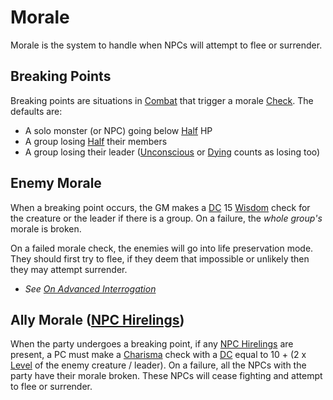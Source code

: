 # Morale

Morale is the system to handle when NPCs will attempt to flee or surrender.

## Breaking Points

Breaking points are situations in [Combat](../Game%20Procedures/Combat.md) that trigger a morale [Check](../Game%20Procedures/Check.md). The defaults are:

- A solo monster (or NPC) going below [Half](../Game%20Procedures/Half.md#Halving) HP
- A group losing [Half](../Game%20Procedures/Half.md#Halving) their members
- A group losing their leader ([Unconscious](../Conditions/Unconscious.md) or [Dying](../Conditions/Dying.md) counts as losing too)

## Enemy Morale

When a breaking point occurs, the GM makes a [DC](../Game%20Procedures/DC.md) 15 [Wisdom](../Player%20Characters/Chosen%20Statistics/Wisdom.md) check for the creature or the leader if there is a group. On a failure, the *whole group's* morale is broken.

On a failed morale check, the enemies will go into life preservation mode. They should first try to flee, if they deem that impossible or unlikely then they may attempt surrender.

- *See [On Advanced Interrogation](../Resources%20for%20GMs/Foreword/Author's%20Notes/On%20Advanced%20Interrogation.md)*

## Ally Morale ([NPC Hirelings](Stronghold%20Rules/NPC%20Hirelings.md))

When the party undergoes a breaking point, if any [NPC Hirelings](Stronghold%20Rules/NPC%20Hirelings.md) are present, a PC must make a [Charisma](../Player%20Characters/Chosen%20Statistics/Charisma.md) check with a [DC](../Game%20Procedures/DC.md) equal to 10 + (2 x [Level](../Player%20Characters/Derived%20Statistics/Level.md) of the enemy creature / leader). On a failure, all the NPCs with the party have their morale broken. These NPCs will cease fighting and attempt to flee or surrender.
